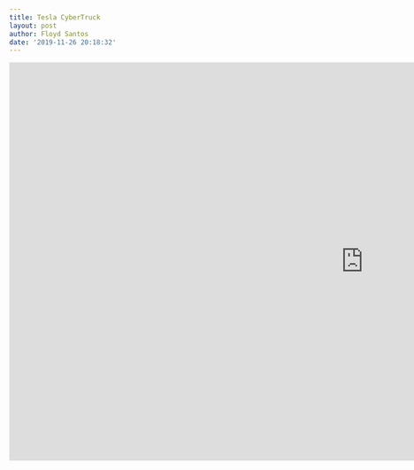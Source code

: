```yaml
---
title: Tesla CyberTruck
layout: post
author: Floyd Santos
date: '2019-11-26 20:18:32'
---
```


<iframe width="1280" height="720" src="https://www.youtube.com/embed/m7atGkba-Z8" frameborder="0" allow="accelerometer; autoplay; encrypted-media; gyroscope; picture-in-picture" allowfullscreen></iframe>